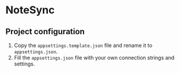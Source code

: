 # NoteSync

## Project configuration

1. Copy the `appsettings.template.json` file and rename it to `appsettings.json`.
2. Fill the `appsettings.json` file with your own connection strings and settings.
